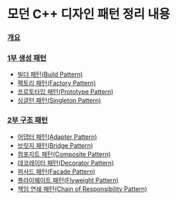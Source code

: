 # 모던 C++ 디자인 패턴 정리 내용

### [개요](https://github.com/JeHeeYu/Book-Reviews/tree/main/Design%20Pattern/%EB%AA%A8%EB%8D%98%20C%2B%2B%20%EB%94%94%EC%9E%90%EC%9D%B8%20%ED%8C%A8%ED%84%B4/1%EC%9E%A5%20%EA%B0%9C%EC%9A%94)

### [1부 생성 패턴](https://github.com/JeHeeYu/Book-Reviews/tree/main/Design%20Pattern/%EB%AA%A8%EB%8D%98%20C%2B%2B%20%EB%94%94%EC%9E%90%EC%9D%B8%20%ED%8C%A8%ED%84%B4/1%EB%B6%80%20%EC%83%9D%EC%84%B1%20%ED%8C%A8%ED%84%B4)
- [빌더 패턴(Build Pattern)](https://github.com/JeHeeYu/Book-Reviews/tree/main/Design%20Pattern/%EB%AA%A8%EB%8D%98%20C%2B%2B%20%EB%94%94%EC%9E%90%EC%9D%B8%20%ED%8C%A8%ED%84%B4/1%EB%B6%80%20%EC%83%9D%EC%84%B1%20%ED%8C%A8%ED%84%B4/%EB%B9%8C%EB%8D%94%20%ED%8C%A8%ED%84%B4(Builder%20Pattern))
- [팩토리 패턴(Factory Pattern)](https://github.com/JeHeeYu/Book-Reviews/tree/main/Design%20Pattern/%EB%AA%A8%EB%8D%98%20C%2B%2B%20%EB%94%94%EC%9E%90%EC%9D%B8%20%ED%8C%A8%ED%84%B4/1%EB%B6%80%20%EC%83%9D%EC%84%B1%20%ED%8C%A8%ED%84%B4/%ED%8C%A9%ED%86%A0%EB%A6%AC(Factory))
- [프로토타입 패턴(Prototype Pattern)](https://github.com/JeHeeYu/Book-Reviews/tree/main/Design%20Pattern/%EB%AA%A8%EB%8D%98%20C%2B%2B%20%EB%94%94%EC%9E%90%EC%9D%B8%20%ED%8C%A8%ED%84%B4/1%EB%B6%80%20%EC%83%9D%EC%84%B1%20%ED%8C%A8%ED%84%B4/%ED%94%84%EB%A1%9C%ED%86%A0%ED%83%80%EC%9E%85(Prototype))
- [싱글턴 패턴(Singleton Pattern)](https://github.com/JeHeeYu/Book-Reviews/tree/main/Design%20Pattern/%EB%AA%A8%EB%8D%98%20C%2B%2B%20%EB%94%94%EC%9E%90%EC%9D%B8%20%ED%8C%A8%ED%84%B4/1%EB%B6%80%20%EC%83%9D%EC%84%B1%20%ED%8C%A8%ED%84%B4/%EC%8B%B1%EA%B8%80%ED%84%B4(Singleton))

### [2부 구조 패턴](https://github.com/JeHeeYu/Book-Reviews/tree/main/Design%20Pattern/%EB%AA%A8%EB%8D%98%20C%2B%2B%20%EB%94%94%EC%9E%90%EC%9D%B8%20%ED%8C%A8%ED%84%B4/2%EB%B6%80%20%EA%B5%AC%EC%A1%B0%20%ED%8C%A8%ED%84%B4)
- [어댑터 패턴(Adapter Pattern)](https://github.com/JeHeeYu/Book-Reviews/tree/main/Design%20Pattern/%EB%AA%A8%EB%8D%98%20C++%20%EB%94%94%EC%9E%90%EC%9D%B8%20%ED%8C%A8%ED%84%B4/2%EB%B6%80%20%EA%B5%AC%EC%A1%B0%20%ED%8C%A8%ED%84%B4/%EC%96%B4%EB%8C%91%ED%84%B0%20%ED%8C%A8%ED%84%B4(Adapter%20Pattern))
- [브릿지 패턴(Bridge Pattern)](https://github.com/JeHeeYu/Book-Reviews/tree/main/Design%20Pattern/%EB%AA%A8%EB%8D%98%20C%2B%2B%20%EB%94%94%EC%9E%90%EC%9D%B8%20%ED%8C%A8%ED%84%B4/2%EB%B6%80%20%EA%B5%AC%EC%A1%B0%20%ED%8C%A8%ED%84%B4/%EB%B8%8C%EB%A6%BF%EC%A7%80%20%ED%8C%A8%ED%84%B4(Bridge%20Pattern))
- [컴포지트 패턴(Composite Pattern)](https://github.com/JeHeeYu/Book-Reviews/tree/main/Design%20Pattern/%EB%AA%A8%EB%8D%98%20C%2B%2B%20%EB%94%94%EC%9E%90%EC%9D%B8%20%ED%8C%A8%ED%84%B4/2%EB%B6%80%20%EA%B5%AC%EC%A1%B0%20%ED%8C%A8%ED%84%B4/%EC%BB%B4%ED%8F%AC%EC%A7%80%ED%8A%B8%20%ED%8C%A8%ED%84%B4(Composite%20Patteron))
- [데코레이터 패턴(Decorator Pattern)](https://github.com/JeHeeYu/Book-Reviews/tree/main/Design%20Pattern/%EB%AA%A8%EB%8D%98%20C++%20%EB%94%94%EC%9E%90%EC%9D%B8%20%ED%8C%A8%ED%84%B4/2%EB%B6%80%20%EA%B5%AC%EC%A1%B0%20%ED%8C%A8%ED%84%B4/%EB%8D%B0%EC%BD%94%EB%A0%88%EC%9D%B4%ED%84%B0%20%ED%8C%A8%ED%84%B4(Decorator%20Pattern))
- [퍼사드 패턴(Facade Pattern)](https://github.com/JeHeeYu/Book-Reviews/tree/main/Design%20Pattern/%EB%AA%A8%EB%8D%98%20C%2B%2B%20%EB%94%94%EC%9E%90%EC%9D%B8%20%ED%8C%A8%ED%84%B4/2%EB%B6%80%20%EA%B5%AC%EC%A1%B0%20%ED%8C%A8%ED%84%B4/%ED%8D%BC%EC%82%AC%EB%93%9C%20%ED%8C%A8%ED%84%B4(Facade))
- [플라이웨이트 패턴(Flyweight Pattern)](https://github.com/JeHeeYu/Book-Reviews/tree/main/Design%20Pattern/%EB%AA%A8%EB%8D%98%20C%2B%2B%20%EB%94%94%EC%9E%90%EC%9D%B8%20%ED%8C%A8%ED%84%B4/2%EB%B6%80%20%EA%B5%AC%EC%A1%B0%20%ED%8C%A8%ED%84%B4/%ED%8D%BC%EC%82%AC%EB%93%9C%20%ED%8C%A8%ED%84%B4(Facade))
- [책임 연쇄 패턴(Chain of Responsibility Pattern)](https://github.com/JeHeeYu/Book-Reviews/tree/main/Design%20Pattern/%EB%AA%A8%EB%8D%98%20C%2B%2B%20%EB%94%94%EC%9E%90%EC%9D%B8%20%ED%8C%A8%ED%84%B4/2%EB%B6%80%20%EA%B5%AC%EC%A1%B0%20%ED%8C%A8%ED%84%B4/%EC%B1%85%EC%9E%84%20%EC%97%B0%EC%87%84%20%ED%8C%A8%ED%84%B4(Chain%20of%20Responsibility))
